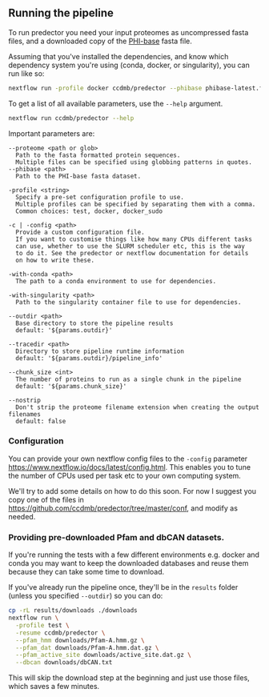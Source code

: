 ## Running the pipeline

To run predector you need your input proteomes as uncompressed fasta files, and a downloaded copy of the [PHI-base](http://www.phi-base.org/) fasta file.

Assuming that you've installed the dependencies, and know which dependency system you're using (conda, docker, or singularity), you can run like so:

```bash
nextflow run -profile docker ccdmb/predector --phibase phibase-latest.fas --proteome "my_proteomes/*.faa"
```

To get a list of all available parameters, use the `--help` argument.

```bash
nextflow run ccdmb/predector --help
```

Important parameters are:

```
--proteome <path or glob>
  Path to the fasta formatted protein sequences.
  Multiple files can be specified using globbing patterns in quotes.
--phibase <path>
  Path to the PHI-base fasta dataset.

-profile <string>
  Specify a pre-set configuration profile to use.
  Multiple profiles can be specified by separating them with a comma.
  Common choices: test, docker, docker_sudo

-c | -config <path>
  Provide a custom configuration file.
  If you want to customise things like how many CPUs different tasks
  can use, whether to use the SLURM scheduler etc, this is the way
  to do it. See the predector or nextflow documentation for details
  on how to write these.

-with-conda <path>
  The path to a conda environment to use for dependencies.

-with-singularity <path>
  Path to the singularity container file to use for dependencies.

--outdir <path>
  Base directory to store the pipeline results
  default: '${params.outdir}'

--tracedir <path>
  Directory to store pipeline runtime information
  default: '${params.outdir}/pipeline_info'

--chunk_size <int>
  The number of proteins to run as a single chunk in the pipeline
  default: '${params.chunk_size}'

--nostrip
  Don't strip the proteome filename extension when creating the output filenames
  default: false
```

### Configuration

You can provide your own nextflow config files to the `-config` parameter <https://www.nextflow.io/docs/latest/config.html>.
This enables you to tune the number of CPUs used per task etc to your own computing system.

We'll try to add some details on how to do this soon.
For now I suggest you copy one of the files in <https://github.com/ccdmb/predector/tree/master/conf>, and modify as needed.


### Providing pre-downloaded Pfam and dbCAN datasets.

If you're running the tests with a few different environments e.g. docker and conda you may want to keep the downloaded databases and reuse them because they can take some time to download.

If you've already run the pipeline once, they'll be in the `results` folder (unless you specified `--outdir`) so you can do:

```bash
cp -rL results/downloads ./downloads
nextflow run \
  -profile test \
  -resume ccdmb/predector \
  --pfam_hmm downloads/Pfam-A.hmm.gz \
  --pfam_dat downloads/Pfam-A.hmm.dat.gz \
  --pfam_active_site downloads/active_site.dat.gz \
  --dbcan downloads/dbCAN.txt
```

This will skip the download step at the beginning and just use those files, which saves a few minutes.
